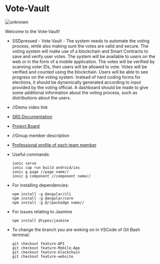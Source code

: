 # Vote-Vault

![unknown](https://user-images.githubusercontent.com/86471999/166426210-88cb2c90-15d7-45fb-b062-684eba26cb75.png)

Welcome to the Vote-Vault!

* SSDpressed - Vote Vault - The system needs to automate the voting process, while also making sure the votes are
  valid and secure. The voting system will make use of a blockchain and Smart Contracts
  to save and verify user votes. The system will be available to users on the web or in the
  form of a mobile application. The votes will be verified by scanning voter IDs, then users
  will be allowed to vote. Votes will be verified and counted using the blockchain. Users
  will be able to see progress on the voting system. Instead of hard coding forms for
  elections, it should be dynamically generated according to input provided by the voting
  official. A dashboard should be made to give some additional information about the
  voting process, such as distributions about the users.
* //Demo video link
* [SRS Documentation](https://github.com/COS301-SE-2022/Vote-Vault/wiki/SRS-Documentation)
* [Project Board](https://github.com/COS301-SE-2022/Vote-Vault/projects)
* //Group member description
* [Professional profile of each team member](https://github.com/COS301-SE-2022/Vote-Vault/wiki/Meet-The-Team)
* Useful commands:

  ```
  ionic serve
  ionic cap run build android/ios
  ionic g page //page name//
  ionic g component //component name//
  ```

* For installing dependencies:

  ```
  npm install -g @angular/cli
  npm install -g @angular/core
  npm install -g @//packadge name//
  ```

* For issues relating to Jasmine

  ```
  npm install @types/jasmine
  ```

* To change the branch you are woking on in VSCode of Git Bash terminal:

  ```
  git checkout feature-API
  git checkout feature-Mobile-App
  git checkout feature-blockchain
  git checkout feature-website
  ```
  